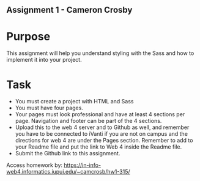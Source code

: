 ## Assignment 1 - Cameron Crosby

# Purpose

This assignment will help you understand styling with the Sass and how to implement it into your project.

# Task

- You must create a project with HTML and Sass
- You must have four pages.
- Your pages must look professional and have at least 4 sections per page. Navigation and footer can be part of the 4 sections. 
- Upload this to the web 4 server and to Github as well, and remember you have to be connected to iVanti if you are not on campus and the directions for web 4 are under the Pages section. Remember to add to your Readme file and put the link to Web 4 inside the Readme file. 
- Submit the Github link to this assignment.

Access homework by:
https://in-info-web4.informatics.iupui.edu/~camcrosb/hw1-315/
